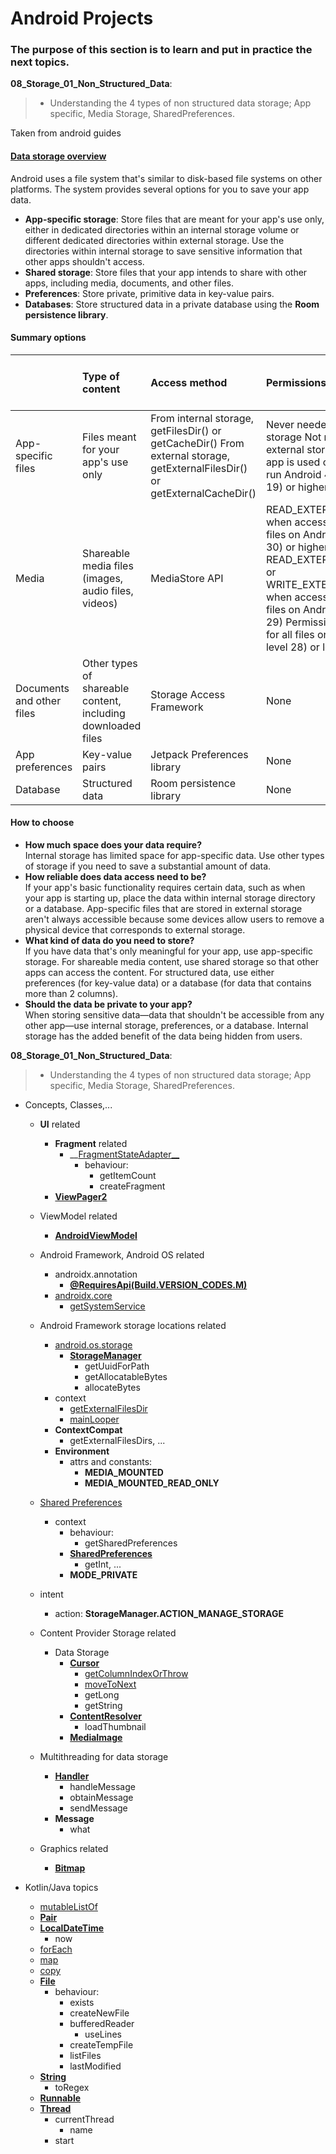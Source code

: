 
# Android Projects
### The purpose of this section is to learn and put in practice the next topics.

__08_Storage_01_Non_Structured_Data__:<br>
> - Understanding the 4 types of non structured data storage; App specific, Media Storage, SharedPreferences.

Taken from android guides

#### [Data storage overview ](https://developer.android.com/training/data-storage)

Android uses a file system that's similar to disk-based file systems on other platforms. The system provides several options for you to save your app data.

- __App-specific storage__: Store files that are meant for your app's use only, either in dedicated directories within an internal storage volume or different dedicated directories within external storage. Use the directories within internal storage to save sensitive information that other apps shouldn't access.
- __Shared storage__: Store files that your app intends to share with other apps, including media, documents, and other files.
- __Preferences__: Store private, primitive data in key-value pairs.
- __Databases__: Store structured data in a private database using the __Room persistence library__.

#### Summary options

  
|                  | Type of content | Access method | Permissions needed | Can other apps access? | Files removed on app uninstall? | 
| :--------------  | :-------------- | :------------ | :----------------- | :--------------------- | :------------------------------ | 
| App-specific files|  Files meant for your app's use only | From internal storage, getFilesDir() or getCacheDir() From external storage, getExternalFilesDir() or getExternalCacheDir() | Never needed for internal storage Not needed for external storage when your app is used on devices that run Android 4.4 (API level 19) or higher | No | Yes |
| Media | Shareable media files (images, audio files, videos) | MediaStore API | READ_EXTERNAL_STORAGE when accessing other apps' files on Android 11 (API level 30) or higher READ_EXTERNAL_STORAGE or WRITE_EXTERNAL_STORAGE when accessing other apps' files on Android 10 (API level 29) Permissions are required for all files on Android 9 (API level 28) or lower | Yes, though the other app needs the READ_EXTERNAL_STORAGE permission | No |
| Documents and other files | Other types of shareable content, including downloaded files | Storage Access Framework | None | Yes, through the system file picker | No |
| App preferences | Key-value pairs | Jetpack Preferences library | None | No | Yes |
| Database | Structured data | Room persistence library | None | No | Yes |


#### How to choose

- __How much space does your data require?__<br>
Internal storage has limited space for app-specific data. Use other types of storage if you need to save a substantial amount of data.
- __How reliable does data access need to be?__<br>
If your app's basic functionality requires certain data, such as when your app is starting up, place the data within internal storage directory or a database. App-specific files that are stored in external storage aren't always accessible because some devices allow users to remove a physical device that corresponds to external storage.
- __What kind of data do you need to store?__<br>
If you have data that's only meaningful for your app, use app-specific storage. For shareable media content, use shared storage so that other apps can access the content. For structured data, use either preferences (for key-value data) or a database (for data that contains more than 2 columns).
- __Should the data be private to your app?__<br>
When storing sensitive data—data that shouldn't be accessible from any other app—use internal storage, preferences, or a database. Internal storage has the added benefit of the data being hidden from users.


__08_Storage_01_Non_Structured_Data__:<br>
> - Understanding the 4 types of non structured data storage; App specific, Media Storage, SharedPreferences.


- Concepts, Classes,...
  - __UI__ related
    - __Fragment__ related 
      - __[FragmentStateAdapter__](https://developer.android.com/reference/androidx/viewpager2/adapter/FragmentStateAdapter)
        - behaviour: 
          - getItemCount
          - createFragment
    - __[ViewPager2](https://developer.android.com/jetpack/androidx/releases/viewpager2)__
  - ViewModel related 
    - [__AndroidViewModel__](https://developer.android.com/reference/androidx/lifecycle/AndroidViewModel)
  - Android Framework, Android OS related 
    - androidx.annotation 
      - [__@RequiresApi(Build.VERSION_CODES.M)__](https://developer.android.com/reference/androidx/annotation/RequiresApi)
    - [androidx.core](https://developer.android.com/jetpack/androidx/releases/core)
      - [getSystemService](https://developer.android.com/reference/android/content/Context#getSystemService(java.lang.Class%3CT%3E))
  - Android Framework storage locations related
    - [android.os.storage](https://developer.android.com/reference/android/os/storage/package-summary)
      - [__StorageManager__](https://developer.android.com/reference/android/os/storage/StorageManager)
        - getUuidForPath
        - getAllocatableBytes
        - allocateBytes
    - context 
      - [getExternalFilesDir](https://developer.android.com/reference/android/content/Context#getExternalFilesDir(java.lang.String))
      - [mainLooper](https://developer.android.com/reference/android/os/Looper#getMainLooper())
    - __ContextCompat__
      - getExternalFilesDirs, ...
    - __Environment__
      - attrs and constants: 
        - __MEDIA_MOUNTED__
        - __MEDIA_MOUNTED_READ_ONLY__
  
  - [Shared Preferences](https://developer.android.com/training/data-storage/shared-preferences)
    - context
      - behaviour: 
        - getSharedPreferences
      - [__SharedPreferences__](https://developer.android.com/training/data-storage/shared-preferences)
        - getInt, ...
      - __MODE_PRIVATE__
  - intent 
    - action: __StorageManager.ACTION_MANAGE_STORAGE__

  - Content Provider Storage related
    - Data Storage 
      - [__Cursor__](https://developer.android.com/reference/android/database/Cursor)
        - [getColumnIndexOrThrow](https://developer.android.com/reference/android/database/Cursor#getColumnIndexOrThrow(java.lang.String))
        - [moveToNext](https://developer.android.com/reference/android/database/Cursor#moveToNext())
        - getLong
        - getString
      - [__ContentResolver__](https://developer.android.com/reference/android/content/ContentResolver)
        - loadThumbnail
      - [__MediaImage__](https://developer.android.com/sdk/api_diff/p-dp2-incr/changes/android.media.Image)
  - Multithreading for data storage 
    - [__Handler__](https://betterprogramming.pub/a-detailed-story-about-handler-thread-looper-message-queue-ac2cd9be0d78)
      - handleMessage
      - obtainMessage
      - sendMessage
    - __Message__
      - what

  - Graphics related 
    - [__Bitmap__](https://developer.android.com/reference/android/graphics/Bitmap)




- Kotlin/Java topics
  - [mutableListOf](https://kotlinlang.org/api/latest/jvm/stdlib/kotlin.collections/mutable-list-of.html)
  - __[Pair](https://kotlinlang.org/api/latest/jvm/stdlib/kotlin/-pair/)__
  - [__LocalDateTime__](https://kotlinlang.org/api/kotlinx-datetime/kotlinx-datetime/kotlinx.datetime/-local-date-time/-local-date-time.html)
    - now
  - [forEach](https://kotlinlang.org/api/latest/jvm/stdlib/kotlin.collections/for-each.html)
  - [map](https://kotlinlang.org/api/latest/jvm/stdlib/kotlin.collections/-map/) 
  - [copy](https://kotlinlang.org/docs/data-classes.html)
  - [__File__](https://kotlinlang.org/api/latest/jvm/stdlib/kotlin.io/java.io.-file/)
    - behaviour:
      - exists
      - createNewFile
      - bufferedReader
        - useLines
      - createTempFile
      - listFiles
      - lastModified
  - [__String__](https://kotlinlang.org/api/latest/jvm/stdlib/kotlin/-string/) 
    - toRegex
  - [__Runnable__](https://docs.oracle.com/javase/8/docs/api/java/lang/Runnable.html)
  - [__Thread__](https://docs.oracle.com/javase/8/docs/api/java/lang/Thread.html)
    - currentThread
      - name
    - start
